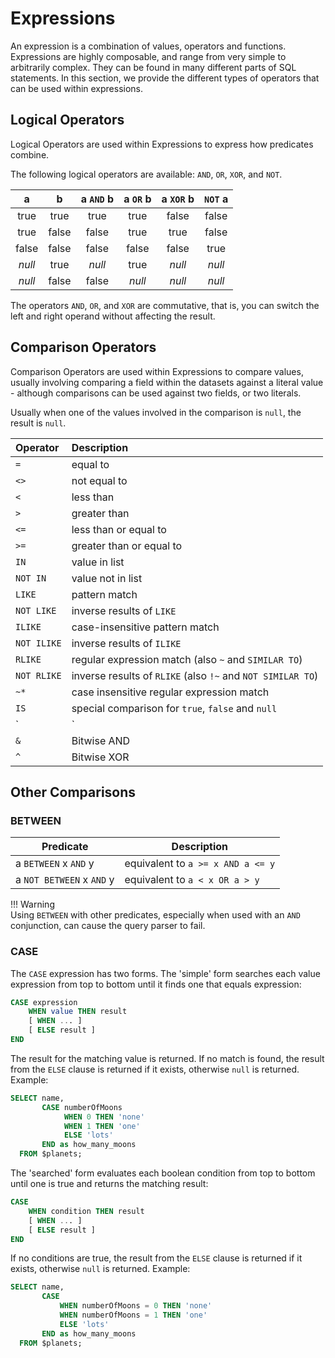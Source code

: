 # Expressions

An expression is a combination of values, operators and functions. Expressions are highly composable, and range from very simple to arbitrarily complex. They can be found in many different parts of SQL statements. In this section, we provide the different types of operators that can be used within expressions.

## Logical Operators

Logical Operators are used within Expressions to express how predicates combine.

The following logical operators are available: `AND`, `OR`, `XOR`, and `NOT`.

| a      | b     | a `AND` b | a `OR` b | a `XOR` b | `NOT` a |
| :----: | :---: | :-------: | :------: | :-------: | :-----: |
| true   | true  | true      | true     | false     | false   |
| true   | false | false     | true     | true      | false   |
| false  | false | false     | false    | false     | true    |
| _null_ | true  | _null_    | true     | _null_    | _null_  |
| _null_ | false | false     | _null_   | _null_    | _null_  |

The operators `AND`, `OR`, and `XOR` are commutative, that is, you can switch the left and right operand without affecting the result.

## Comparison Operators

Comparison Operators are used within Expressions to compare values, usually involving comparing a field within the datasets against a literal value - although comparisons can be used against two fields, or two literals.

Usually when one of the values involved in the comparison is `null`, the result is `null`.

Operator     | Description                   
:----------- | :-----------------------------
`=`          | equal to               
`<>`         | not equal to  
`<`          | less than                     
`>`          | greater than                
`<=`         | less than or equal to        
`>=`         | greater than or equal to                  
`IN`         | value in list              
`NOT IN`     | value not in list            
`LIKE`       | pattern match           
`NOT LIKE`   | inverse results of `LIKE`         
`ILIKE`      | case-insensitive pattern match 
`NOT ILIKE`  | inverse results of `ILIKE`     
`RLIKE`      | regular expression match (also `~` and `SIMILAR TO`)     
`NOT RLIKE`  | inverse results of `RLIKE` (also `!~` and `NOT SIMILAR TO`)
`~*`         | case insensitive regular expression match
`IS`         | special comparison for `true`, `false` and `null`
`|`          | Bitwise OR, or IP containment
`&`          | Bitwise AND
`^`          | Bitwise XOR

## Other Comparisons

### BETWEEN

Predicate                 | Description
------------------------- | ---------------------------------
a `BETWEEN` x `AND` y     | equivalent to `a >= x AND a <= y`
a `NOT BETWEEN` x `AND` y | equivalent to `a < x OR a > y`

!!! Warning  
    Using `BETWEEN` with other predicates, especially when used with an `AND` conjunction, can cause the query parser to fail. 

### CASE

The `CASE` expression has two forms. The 'simple' form searches each value expression from top to bottom until it finds one that equals expression:

~~~sql
CASE expression
    WHEN value THEN result
    [ WHEN ... ]
    [ ELSE result ]
END
~~~

The result for the matching value is returned. If no match is found, the result from the `ELSE` clause is returned if it exists, otherwise `null` is returned. Example:

~~~sql
SELECT name, 
       CASE numberOfMoons 
            WHEN 0 THEN 'none' 
            WHEN 1 THEN 'one' 
            ELSE 'lots' 
       END as how_many_moons
  FROM $planets;
~~~

The 'searched' form evaluates each boolean condition from top to bottom until one is true and returns the matching result:

~~~sql
CASE
    WHEN condition THEN result
    [ WHEN ... ]
    [ ELSE result ]
END
~~~

If no conditions are true, the result from the `ELSE` clause is returned if it exists, otherwise `null` is returned. Example:

~~~sql
SELECT name, 
       CASE
           WHEN numberOfMoons = 0 THEN 'none' 
           WHEN numberOfMoons = 1 THEN 'one' 
           ELSE 'lots' 
       END as how_many_moons
  FROM $planets;
~~~
